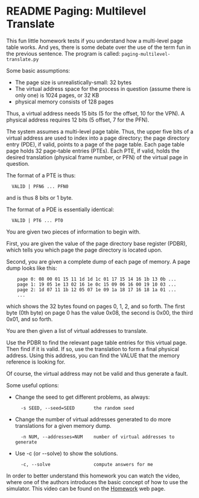 # README Paging: Multilevel Translate

This fun little homework tests if you understand how a multi-level page table
works. And yes, there is some debate over the use of the term fun in the
previous sentence. The program is called: `paging-multilevel-translate.py`

Some basic assumptions:

- The page size is unrealistically-small: 32 bytes
- The virtual address space for the process in question (assume there is only
  one) is 1024 pages, or 32 KB
- physical memory consists of 128 pages

Thus, a virtual address needs 15 bits (5 for the offset, 10 for the VPN). A
physical address requires 12 bits (5 offset, 7 for the PFN).

The system assumes a multi-level page table. Thus, the upper five bits of a
virtual address are used to index into a page directory; the page directory
entry (PDE), if valid, points to a page of the page table. Each page table page
holds 32 page-table entries (PTEs). Each PTE, if valid, holds the desired
translation (physical frame number, or PFN) of the virtual page in question.

The format of a PTE is thus:

```text
  VALID | PFN6 ... PFN0
```

and is thus 8 bits or 1 byte.

The format of a PDE is essentially identical:

```text
  VALID | PT6 ... PT0
```

You are given two pieces of information to begin with.

First, you are given the value of the page directory base register (PDBR), which
tells you which page the page directory is located upon.

Second, you are given a complete dump of each page of memory. A page dump looks
like this:

```text
    page 0: 08 00 01 15 11 1d 1d 1c 01 17 15 14 16 1b 13 0b ...
    page 1: 19 05 1e 13 02 16 1e 0c 15 09 06 16 00 19 10 03 ...
    page 2: 1d 07 11 1b 12 05 07 1e 09 1a 18 17 16 18 1a 01 ...
    ...
```

which shows the 32 bytes found on pages 0, 1, 2, and so forth. The first byte
(0th byte) on page 0 has the value 0x08, the second is 0x00, the third 0x01, and
so forth.

You are then given a list of virtual addresses to translate.

Use the PDBR to find the relevant page table entries for this virtual page. Then
find if it is valid. If so, use the translation to form a final physical
address. Using this address, you can find the VALUE that the memory reference is
looking for.

Of course, the virtual address may not be valid and thus generate a fault.

Some useful options:

- Change the seed to get different problems, as always:
  ```text
    -s SEED, --seed=SEED       the random seed
  ```

- Change the number of virtual addresses generated to do more translations for a given memory dump.
  ```text
    -n NUM, --addresses=NUM    number of virtual addresses to generate
  ```

- Use -c (or --solve) to show the solutions.
  ```text
    -c, --solve                compute answers for me
  ```

In order to better understand this homework you can watch the video, where one of the authors introduces the basic concept of how to use the simulator. This video can be found on the [Homework] web page.

[Homework]: http://pages.cs.wisc.edu/~remzi/OSTEP/Homework/homework.html